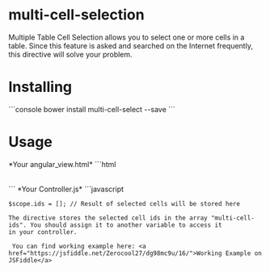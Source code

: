 # multi-cell-selection
Multiple Table Cell Selection allows you to select one or more cells in a table. Since this feature is asked and searched on the Internet frequently,
this directive will solve your problem.

<h1>Installing</h1>
```console
bower install multi-cell-select --save
```
<h1>Usage</h1>
*Your angular_view.html*
```html
	<table ng-table="exampleTable" multi-cell-select multi-cell-ids="ids">
	        <!-- Your table design here -->
	</table>
```
*Your Controller.js*
```javascript

    $scope.ids = []; // Result of selected cells will be stored here

```
The directive stores the selected cell ids in the array "multi-cell-ids". You should assign it to another variable to access it
in your controller. 
 
 You can find working example here: <a href="https://jsfiddle.net/Zerocool27/dg98mc9u/16/">Working Example on JSFiddle</a>
